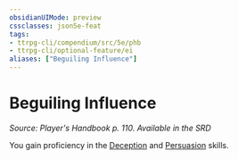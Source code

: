 ```yaml
---
obsidianUIMode: preview
cssclasses: json5e-feat
tags:
- ttrpg-cli/compendium/src/5e/phb
- ttrpg-cli/optional-feature/ei
aliases: ["Beguiling Influence"]
---
```

# Beguiling Influence
*Source: Player's Handbook p. 110. Available in the <span title='Systems Reference Document (5.1)'>SRD</span>*  

You gain proficiency in the [Deception](3-Mechanics/CLI/rules/skills.md#Deception) and [Persuasion](3-Mechanics/CLI/rules/skills.md#Persuasion) skills.